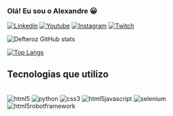### Olá! Eu sou o Alexandre  😀


[![Linkedin](https://img.shields.io/badge/LinkedIn-0077B5?style=for-the-badge&logo=linkedin&logoColor=white)](https://www.linkedin.com/in/alexandre-casarin/) 
[![Youtube](https://img.shields.io/badge/YouTube-FF0000?style=for-the-badge&logo=youtube&logoColor=white)](https://www.youtube.com/@Defteroz)
[![Instagram](https://img.shields.io/badge/Instagram-E4405F?style=for-the-badge&logo=instagram&logoColor=white)](https://www.instagram.com/defterozgames)
[![Twitch](https://img.shields.io/badge/Twitch-9146FF?style=for-the-badge&logo=twitch&logoColor=white)](https://www.twitch.tv/defteroz)

![Defteroz GitHub stats](https://github-readme-stats.vercel.app/api?username=Defteroz&show_icons=true&theme=cobalt)

[![Top Langs](https://github-readme-stats.vercel.app/api/top-langs/?username=anuraghazra)](https://github.com/anuraghazra/github-readme-stats)

## Tecnologias que utilizo

<div style="display: inline_block"><br/>
    <img align="center" alt="html5" src= "https://img.shields.io/badge/HTML5-E34F26?style=for-the-badge&logo=html5&logoColor=white"/>
    <img align="center" alt="python" src= "https://img.shields.io/badge/Python-14354C?style=for-the-badge&logo=python&logoColor=white"/>
    <img align="center" alt="css3" src= "https://img.shields.io/badge/CSS3-1572B6?style=for-the-badge&logo=css3&logoColor=white"/>
    <img align="center" alt="html5javascript" src= "https://img.shields.io/badge/JavaScript-323330?style=for-the-badge&logo=javascript&logoColor=F7DF1E"/>    
    <img align="center" alt="selenium" src= "https://img.shields.io/badge/-selenium-%43B02A?style=for-the-badge&logo=selenium&logoColor=white"/>
    <img align="center" alt="html5robotframework" src= "https://img.shields.io/badge/Robot%20Framework-000000?style=for-the-badge&logo=robot-framework&logoColor=white"/>
</div><br/>





